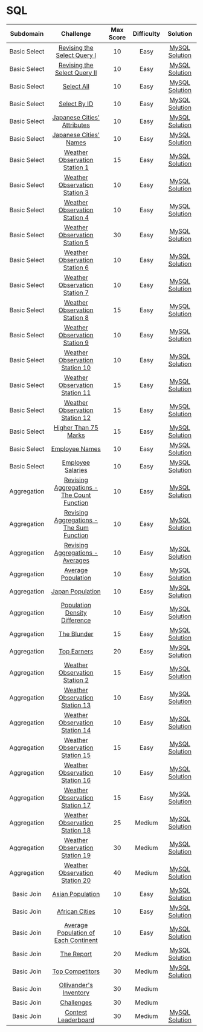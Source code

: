 # SQL

|      Subdomain      |                                                           Challenge                                                          | Max Score  |  Difficulty  |                                                                      Solution                                                                   |
|:-------------------:|:----------------------------------------------------------------------------------------------------------------------------:|:----------:|:------------:|:-----------------------------------------------------------------------------------------------------------------------------------------------:|
|     Basic Select    | [Revising the Select Query I](https://www.hackerrank.com/challenges/revising-the-select-query)                               |     10     |     Easy     |[MySQL Solution](https://github.com/avtomato/HackerRank/blob/master/SQL/Basic%20Select/Revising%20the%20Select%20Query%20I.sql)                  |
|     Basic Select    | [Revising the Select Query II](https://www.hackerrank.com/challenges/revising-the-select-query-2)                            |     10     |     Easy     |[MySQL Solution](https://github.com/avtomato/HackerRank/blob/master/SQL/Basic%20Select/Revising%20the%20Select%20Query%20II.sql)                 |
|     Basic Select    | [Select All](https://www.hackerrank.com/challenges/select-all-sql)                                                           |     10     |     Easy     |[MySQL Solution](https://github.com/avtomato/HackerRank/blob/master/SQL/Basic%20Select/Select%20All.sql)                                         |
|     Basic Select    | [Select By ID](https://www.hackerrank.com/challenges/select-by-id)                                                           |     10     |     Easy     |[MySQL Solution](https://github.com/avtomato/HackerRank/blob/master/SQL/Basic%20Select/Select%20By%20ID.sql)                                     |
|     Basic Select    | [Japanese Cities' Attributes](https://www.hackerrank.com/challenges/japanese-cities-attributes)                              |     10     |     Easy     |[MySQL Solution](https://github.com/avtomato/HackerRank/blob/master/SQL/Basic%20Select/Japanese%20Cities'%20Attributes.sql)                      |
|     Basic Select    | [Japanese Cities' Names](https://www.hackerrank.com/challenges/japanese-cities-name)                                         |     10     |     Easy     |[MySQL Solution](https://github.com/avtomato/HackerRank/blob/master/SQL/Basic%20Select/Japanese%20Cities'%20Names.sql)                           |
|     Basic Select    | [Weather Observation Station 1](https://www.hackerrank.com/challenges/weather-observation-station-1)                         |     15     |     Easy     |[MySQL Solution](https://github.com/avtomato/HackerRank/blob/master/SQL/Basic%20Select/Weather%20Observation%20Station%201.sql)                  |
|     Basic Select    | [Weather Observation Station 3](https://www.hackerrank.com/challenges/weather-observation-station-3)                         |     10     |     Easy     |[MySQL Solution](https://github.com/avtomato/HackerRank/blob/master/SQL/Basic%20Select/Weather%20Observation%20Station%203.sql)                  |
|     Basic Select    | [Weather Observation Station 4](https://www.hackerrank.com/challenges/weather-observation-station-4)                         |     10     |     Easy     |[MySQL Solution](https://github.com/avtomato/HackerRank/blob/master/SQL/Basic%20Select/Weather%20Observation%20Station%204.sql)                  |
|     Basic Select    | [Weather Observation Station 5](https://www.hackerrank.com/challenges/weather-observation-station-5)                         |     30     |     Easy     |[MySQL Solution](https://github.com/avtomato/HackerRank/blob/master/SQL/Basic%20Select/Weather%20Observation%20Station%205.sql)                  |
|     Basic Select    | [Weather Observation Station 6](https://www.hackerrank.com/challenges/weather-observation-station-6)                         |     10     |     Easy     |[MySQL Solution](https://github.com/avtomato/HackerRank/blob/master/SQL/Basic%20Select/Weather%20Observation%20Station%206.sql)                  |
|     Basic Select    | [Weather Observation Station 7](https://www.hackerrank.com/challenges/weather-observation-station-7)                         |     10     |     Easy     |[MySQL Solution](https://github.com/avtomato/HackerRank/blob/master/SQL/Basic%20Select/Weather%20Observation%20Station%207.sql)                  |
|     Basic Select    | [Weather Observation Station 8](https://www.hackerrank.com/challenges/weather-observation-station-8)                         |     15     |     Easy     |[MySQL Solution](https://github.com/avtomato/HackerRank/blob/master/SQL/Basic%20Select/Weather%20Observation%20Station%208.sql)                  |
|     Basic Select    | [Weather Observation Station 9](https://www.hackerrank.com/challenges/weather-observation-station-9)                         |     10     |     Easy     |[MySQL Solution](https://github.com/avtomato/HackerRank/blob/master/SQL/Basic%20Select/Weather%20Observation%20Station%209.sql)                  |
|     Basic Select    | [Weather Observation Station 10](https://www.hackerrank.com/challenges/weather-observation-station-10)                       |     10     |     Easy     |[MySQL Solution](https://github.com/avtomato/HackerRank/blob/master/SQL/Basic%20Select/Weather%20Observation%20Station%2010.sql)                 |
|     Basic Select    | [Weather Observation Station 11](https://www.hackerrank.com/challenges/weather-observation-station-11)                       |     15     |     Easy     |[MySQL Solution](https://github.com/avtomato/HackerRank/blob/master/SQL/Basic%20Select/Weather%20Observation%20Station%2011.sql)                 |
|     Basic Select    | [Weather Observation Station 12](https://www.hackerrank.com/challenges/weather-observation-station-12)                       |     15     |     Easy     |[MySQL Solution](https://github.com/avtomato/HackerRank/blob/master/SQL/Basic%20Select/Weather%20Observation%20Station%2012.sql)                 |
|     Basic Select    | [Higher Than 75 Marks](https://www.hackerrank.com/challenges/more-than-75-marks)                                             |     15     |     Easy     |[MySQL Solution](https://github.com/avtomato/HackerRank/blob/master/SQL/Basic%20Select/Higher%20Than%2075%20Marks.sql)                           |
|     Basic Select    | [Employee Names](https://www.hackerrank.com/challenges/name-of-employees)                                                    |     10     |     Easy     |[MySQL Solution](https://github.com/avtomato/HackerRank/blob/master/SQL/Basic%20Select/Employee%20Names.sql)                                     |
|     Basic Select    | [Employee Salaries](https://www.hackerrank.com/challenges/salary-of-employees)                                               |     10     |     Easy     |[MySQL Solution](https://github.com/avtomato/HackerRank/blob/master/SQL/Basic%20Select/Employee%20Salaries.sql)                                  |  
|     Aggregation     | [Revising Aggregations - The Count Function](https://www.hackerrank.com/challenges/revising-aggregations-the-count-function) |     10     |     Easy     |[MySQL Solution](https://github.com/avtomato/HackerRank/blob/master/SQL/Aggregation/Revising%20Aggregations%20-%20The%20Count%20Function.sql)    |
|     Aggregation     | [Revising Aggregations - The Sum Function](https://www.hackerrank.com/challenges/revising-aggregations-sum)                  |     10     |     Easy     |[MySQL Solution](https://github.com/avtomato/HackerRank/blob/master/SQL/Aggregation/Revising%20Aggregations%20-%20The%20Sum%20Function.sql)      |
|     Aggregation     | [Revising Aggregations - Averages](https://www.hackerrank.com/challenges/revising-aggregations-the-average-function)         |     10     |     Easy     |[MySQL Solution](https://github.com/avtomato/HackerRank/blob/master/SQL/Aggregation/Revising%20Aggregations%20-%20Averages.sql)                  |
|     Aggregation     | [Average Population](https://www.hackerrank.com/challenges/average-population)                                               |     10     |     Easy     |[MySQL Solution](https://github.com/avtomato/HackerRank/blob/master/SQL/Aggregation/Average%20Population.sql)                                    |
|     Aggregation     | [Japan Population](https://www.hackerrank.com/challenges/japan-population)                                                   |     10     |     Easy     |[MySQL Solution](https://github.com/avtomato/HackerRank/blob/master/SQL/Aggregation/Japan%20Population.sql)                                      |
|     Aggregation     | [Population Density Difference](https://www.hackerrank.com/challenges/population-density-difference)                         |     10     |     Easy     |[MySQL Solution](https://github.com/avtomato/HackerRank/blob/master/SQL/Aggregation/Population%20Density%20Difference.sql)                       |
|     Aggregation     | [The Blunder](https://www.hackerrank.com/challenges/the-blunder)                                                             |     15     |     Easy     |[MySQL Solution](https://github.com/avtomato/HackerRank/blob/master/SQL/Aggregation/The%20Blunder.sql)                                           |
|     Aggregation     | [Top Earners](https://www.hackerrank.com/challenges/earnings-of-employees)                                                   |     20     |     Easy     |[MySQL Solution](https://github.com/avtomato/HackerRank/blob/master/SQL/Aggregation/Top%20Earners.sql)                                           |
|     Aggregation     | [Weather Observation Station 2](https://www.hackerrank.com/challenges/weather-observation-station-2)                         |     15     |     Easy     |[MySQL Solution](https://github.com/avtomato/HackerRank/blob/master/SQL/Aggregation/Weather%20Observation%20Station%202.sql)                     |
|     Aggregation     | [Weather Observation Station 13](https://www.hackerrank.com/challenges/weather-observation-station-13)                       |     10     |     Easy     |[MySQL Solution](https://github.com/avtomato/HackerRank/blob/master/SQL/Aggregation/Weather%20Observation%20Station%2013.sql)                    |
|     Aggregation     | [Weather Observation Station 14](https://www.hackerrank.com/challenges/weather-observation-station-14)                       |     10     |     Easy     |[MySQL Solution](https://github.com/avtomato/HackerRank/blob/master/SQL/Aggregation/Weather%20Observation%20Station%2014.sql)                    |
|     Aggregation     | [Weather Observation Station 15](https://www.hackerrank.com/challenges/weather-observation-station-15)                       |     15     |     Easy     |[MySQL Solution](https://github.com/avtomato/HackerRank/blob/master/SQL/Aggregation/Weather%20Observation%20Station%2015.sql)                    |
|     Aggregation     | [Weather Observation Station 16](https://www.hackerrank.com/challenges/weather-observation-station-16)                       |     10     |     Easy     |[MySQL Solution](https://github.com/avtomato/HackerRank/blob/master/SQL/Aggregation/Weather%20Observation%20Station%2016.sql)                    |
|     Aggregation     | [Weather Observation Station 17](https://www.hackerrank.com/challenges/weather-observation-station-17)                       |     15     |     Easy     |[MySQL Solution](https://github.com/avtomato/HackerRank/blob/master/SQL/Aggregation/Weather%20Observation%20Station%2017.sql)                    |
|     Aggregation     | [Weather Observation Station 18](https://www.hackerrank.com/challenges/weather-observation-station-18)                       |     25     |    Medium    |[MySQL Solution](https://github.com/avtomato/HackerRank/blob/master/SQL/Aggregation/Weather%20Observation%20Station%2018.sql)                    |
|     Aggregation     | [Weather Observation Station 19](https://www.hackerrank.com/challenges/weather-observation-station-19)                       |     30     |    Medium    |[MySQL Solution](https://github.com/avtomato/HackerRank/blob/master/SQL/Aggregation/Weather%20Observation%20Station%2019.sql)                    |
|     Aggregation     | [Weather Observation Station 20](https://www.hackerrank.com/challenges/weather-observation-station-20)                       |     40     |    Medium    |[MySQL Solution](https://github.com/avtomato/HackerRank/blob/master/SQL/Aggregation/Weather%20Observation%20Station%2020.sql)                    |  
|      Basic Join     | [Asian Population](https://www.hackerrank.com/challenges/asian-population)                                                   |     10     |     Easy     |[MySQL Solution](https://github.com/avtomato/HackerRank/blob/master/SQL/Basic%20Join/Asian%20Population.sql)                                     |
|      Basic Join     | [African Cities](https://www.hackerrank.com/challenges/african-cities)                                                       |     10     |     Easy     |[MySQL Solution](https://github.com/avtomato/HackerRank/blob/master/SQL/Basic%20Join/African%20Cities.sql)                                       |
|      Basic Join     | [Average Population of Each Continent](https://www.hackerrank.com/challenges/average-population-of-each-continent)           |     10     |     Easy     |[MySQL Solution](https://github.com/avtomato/HackerRank/blob/master/SQL/Basic%20Join/Average%20Population%20of%20Each%20Continent.sql)           |
|      Basic Join     | [The Report](https://www.hackerrank.com/challenges/the-report)                                                               |     20     |    Medium    |[MySQL Solution](https://github.com/avtomato/HackerRank/blob/master/SQL/Basic%20Join/The%20Report.sql)                                           |
|      Basic Join     | [Top Competitors](https://www.hackerrank.com/challenges/full-score)                                                          |     30     |    Medium    |[MySQL Solution](https://github.com/avtomato/HackerRank/blob/master/SQL/Basic%20Join/Top%20Competitors.sql)                                      |
|      Basic Join     | [Ollivander's Inventory](https://www.hackerrank.com/challenges/harry-potter-and-wands)                                       |     30     |    Medium    |[]()                    |
|      Basic Join     | [Challenges](https://www.hackerrank.com/challenges/challenges)                                                               |     30     |    Medium    |[]()                    |
|      Basic Join     | [Contest Leaderboard](https://www.hackerrank.com/challenges/contest-leaderboard)                                             |     30     |    Medium    |[MySQL Solution](https://github.com/avtomato/HackerRank/blob/master/SQL/Basic%20Join/Contest%20Leaderboard.sql)                                  |    